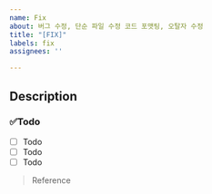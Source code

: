 ```yaml
---
name: Fix
about: 버그 수정, 단순 파일 수정 코드 포맷팅, 오탈자 수정
title: "[FIX]"
labels: fix
assignees: ''

---
```


## Description

### ✅Todo
- [ ] Todo
- [ ] Todo
- [ ] Todo

> Reference
